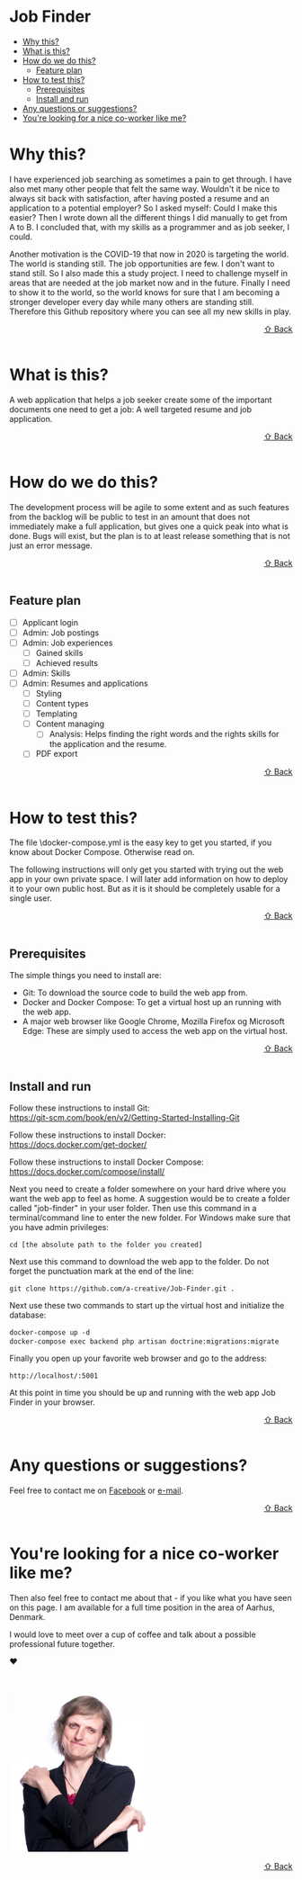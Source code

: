 # Job Finder

* [Why this?](#why-this)  
* [What is this?](#what-is-this)
* [How do we do this?](#how-do-we-do-this)
    * [Feature plan](#feature-plan)  
* [How to test this?](#how-to-test-this)  
    * [Prerequisites](#prerequisites)  
    * [Install and run](#install-and-run)
* [Any questions or suggestions?](#any-questions-or-suggestions)  
* [You're looking for a nice co-worker like me?](#youre-looking-for-a-nice-co-worker-like-me)  

# Why this?

I have experienced job searching as sometimes a pain to get through. I have also met many other people that felt the same way. Wouldn't it be nice to always sit back with satisfaction, after having posted a resume and an application to a potential employer? So I asked myself: Could I make this easier? Then I wrote down all the different things I did manually to get from A to B. I concluded that, with my skills as a programmer and as job seeker, I could.

Another motivation is the COVID-19 that now in 2020 is targeting the world. The world is standing still. The job opportunities are few. I don't want to stand still. So I also made this a study project. I need to challenge myself in areas that are needed at the job market now and in the future. Finally I need to show it to the world, so the world knows for sure that I am becoming a stronger developer every day while many others are standing still. Therefore this Github repository where you can see all my new skills in play.
[<div style="text-align: right">⇧ Back</div>](#job-finder)
&nbsp;  

# What is this?

A web application that helps a job seeker create some of the important documents one need to get a job: A well targeted resume and job application.  
[<div style="text-align: right">⇧ Back</div>](#job-finder)
&nbsp;  

# How do we do this?

The development process will be agile to some extent and as such features from the backlog will be public to test in an amount that does not immediately make a full application, but gives one a quick peak into what is done. Bugs will exist, but the plan is to at least release something that is not just an error message. 
[<div style="text-align: right">⇧ Back</div>](#job-finder)
&nbsp;  

## Feature plan

- [ ] Applicant login
- [ ] Admin: Job postings
- [ ] Admin: Job experiences
    - [ ] Gained skills
    - [ ] Achieved results
- [ ] Admin: Skills
- [ ] Admin: Resumes and applications
    - [ ] Styling
    - [ ] Content types
    - [ ] Templating
    - [ ] Content managing
        - [ ] Analysis: Helps finding the right words and the rights skills for the application and the resume.
    - [ ] PDF export  

[<div style="text-align: right">⇧ Back</div>](#job-finder)
&nbsp;  

# How to test this?

The file \docker-compose.yml is the easy key to get you started, if you know about Docker Compose. Otherwise read on.

The following instructions will only get you started with trying out the web app in your own private space. I will later add information on how to deploy it to your own public host. But as it is it should be completely usable for a single user.  
[<div style="text-align: right">⇧ Back</div>](#job-finder)
&nbsp;  

## Prerequisites

The simple things you need to install are:

- Git: To download the source code to build the web app from.
- Docker and Docker Compose: To get a virtual host up an running with the web app.
- A major web browser like Google Chrome, Mozilla Firefox og Microsoft Edge: These are simply used to access the web app on the virtual host.  

[<div style="text-align: right">⇧ Back</div>](#job-finder)
&nbsp;  


## Install and run

Follow these instructions to install Git:  
https://git-scm.com/book/en/v2/Getting-Started-Installing-Git

Follow these instructions to install Docker:  
https://docs.docker.com/get-docker/

Follow these instructions to install Docker Compose:  
https://docs.docker.com/compose/install/

Next you need to create a folder somewhere on your hard drive where you want the web app to feel as home. A suggestion would be to create a folder called "job-finder" in your user folder. Then use this command in a terminal/command line to enter the new folder. For Windows make sure that you have admin privileges:   
```
cd [the absolute path to the folder you created]
```
Next use this command to download the web app to the folder. Do not forget the punctuation mark at the end of the line:
```
git clone https://github.com/a-creative/Job-Finder.git .
```
Next use these two commands to start up the virtual host and initialize the database:
```
docker-compose up -d
docker-compose exec backend php artisan doctrine:migrations:migrate 
```
Finally you open up your favorite web browser and go to the address:
```
http://localhost/:5001
```
At this point in time you should be up and running with the web app Job Finder in your browser.  
[<div style="text-align: right">⇧ Back</div>](#job-finder)
&nbsp;  

# Any questions or suggestions?

Feel free to contact me on [Facebook](https://www.facebook.com/maya.kathrine.andersen) or [e-mail](mailto:m.andersen.post@gmail.com).
[<div style="text-align: right">⇧ Back</div>](#job-finder)
&nbsp;  

# You're looking for a nice co-worker like me?

Then also feel free to contact me about that - if you like what you have seen on this page. I am available for a full time position in the area of Aarhus, Denmark.

I would love to meet over a cup of coffee and talk about a possible professional future together. 

❤️
&nbsp;  
&nbsp;  
![Profile image](./README/profile_250.jpg)
[<div style="text-align: right">⇧ Back</div>](#job-finder)
